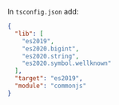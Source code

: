 In `tsconfig.json` add:

```json
{
  "lib": [
    "es2019",
    "es2020.bigint",
    "es2020.string",
    "es2020.symbol.wellknown"
  ],
  "target": "es2019",
  "module": "commonjs"
}
```
